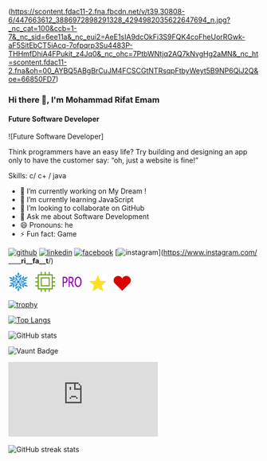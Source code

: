 (https://scontent.fdac11-2.fna.fbcdn.net/v/t39.30808-6/447663612_3886972898291328_4294982035622647694_n.jpg?_nc_cat=100&ccb=1-7&_nc_sid=6ee11a&_nc_eui2=AeE1sIA9dcOkFi3S9FQK4coFheUorRGwk-aF5SitEbCT5iAcq-7ofpqrp3Su4483P-THHmfDhiA4FPukit_z4Jq0&_nc_ohc=7PtbWNtjq2AQ7kNvgHg2aMN&_nc_ht=scontent.fdac11-2.fna&oh=00_AYBQ5ABgBrCuJM4FCSCGtNTRsqpFtbyWeyt5B9NP6QiJ2Q&oe=66850FD7)
### Hi there 👋, I'm Mohammad Rifat Emam
#### Future Software Developer
![Future Software Developer]

Think programmers have an easy life? Try building and designing an app only to have the customer say: “oh, just a website is fine!”

Skills: c/ c+ / java

- 🔭 I’m currently working on My Dream ! 
- 🌱 I’m currently learning JavaScript 
- 👯 I’m looking to collaborate on GitHub  
- 💬 Ask me about Software Development 
- 😄 Pronouns: he 
- ⚡ Fun fact: Game 


[<img src='https://cdn.jsdelivr.net/npm/simple-icons@3.0.1/icons/github.svg' alt='github' height='40'>](https://github.com/https://github.com/RifatEmam/RifatEmam/edit/main/README.md)  [<img src='https://cdn.jsdelivr.net/npm/simple-icons@3.0.1/icons/linkedin.svg' alt='linkedin' height='40'>](https://www.linkedin.com/in/https://www.linkedin.com/in/md-rifat-emam-b7830026a//)  [<img src='https://cdn.jsdelivr.net/npm/simple-icons@3.0.1/icons/facebook.svg' alt='facebook' height='40'>](https://www.facebook.com/https://www.facebook.com/profile.php?id=100009359677802)  [<img src='https://cdn.jsdelivr.net/npm/simple-icons@3.0.1/icons/instagram.svg' alt='instagram' height='40'>](https://www.instagram.com/ ______ri__fa__t__/)  

<a href='https://archiveprogram.github.com/'><img src='https://raw.githubusercontent.com/acervenky/animated-github-badges/master/assets/acbadge.gif' width='40' height='40'></a> <a href='https://docs.github.com/en/developers'><img src='https://raw.githubusercontent.com/acervenky/animated-github-badges/master/assets/devbadge.gif' width='40' height='40'></a> <a href='https://github.com/pricing'><img src='https://raw.githubusercontent.com/acervenky/animated-github-badges/master/assets/pro.gif' width='40' height='40'></a> <a href='https://stars.github.com/'><img src='https://raw.githubusercontent.com/acervenky/animated-github-badges/master/assets/starbadge.gif' width='35' height='35'></a> <a href='https://docs.github.com/en/github/supporting-the-open-source-community-with-github-sponsors'><img src='https://raw.githubusercontent.com/acervenky/animated-github-badges/master/assets/sponsorbadge.gif' width='35' height='35'></a> 

[![trophy](https://github-profile-trophy.vercel.app/?username=https://github.com/RifatEmam/RifatEmam/edit/main/README.md)](https://github.com/ryo-ma/github-profile-trophy)

[![Top Langs](https://github-readme-stats.vercel.app/api/top-langs/?username=https://github.com/RifatEmam/RifatEmam/edit/main/README.md)](https://github.com/anuraghazra/github-readme-stats)

![GitHub stats](https://github-readme-stats.vercel.app/api?username=https://github.com/RifatEmam/RifatEmam/edit/main/README.md&show_icons=true&count_private=true)  

![Vaunt Badge](https://api.vaunt.dev/v1/github/entities/https://github.com/RifatEmam/RifatEmam/edit/main/README.md/contributions?format=svg&private=true)  

![GitHub metrics](https://metrics.lecoq.io/https://github.com/RifatEmam/RifatEmam/edit/main/README.md)  

![GitHub streak stats](https://streak-stats.demolab.com/?user=https://github.com/RifatEmam/RifatEmam/edit/main/README.md)  

